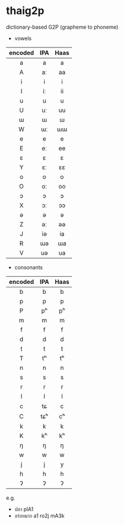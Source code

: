 # thaig2p

dictionary-based G2P (grapheme to phoneme)

- vowels

|encoded|IPA|Haas|
|:-:|:-:|:-:|
|a|a|a|
|A|aː|aa|
|i|i|i|
|I|iː|ii|
|u|u|u|
|U|uː|uu|
|ɯ|ɯ|ɯ|
|W|ɯː|ɯɯ|
|e|e|e|
|E|eː|ee|
|ɛ|ɛ|ɛ|
|Y|ɛː|ɛɛ|
|o|o|o|
|O|oː|oo|
|ɔ|ɔ|ɔ|
|X|ɔː|ɔɔ|
|ə|ə|ə|
|Z|əː|əə|
|J|iə|ia|
|R|ɯə|ɯa|
|V|uə|ua|

- consonants

|encoded|IPA|Haas|
|:-:|:-:|:-:|
|b|b|b|
|p|p|p|
|P|pʰ|pʰ|
|m|m|m|
|f|f|f|
|d|d|d|
|t|t|t|
|T|tʰ|tʰ|
|n|n|n|
|s|s|s|
|r|r|r|
|l|l|l|
|c|tɕ|c|
|C|tɕʰ|cʰ|
|k|k|k|
|K|kʰ|kʰ|
|ŋ|ŋ|ŋ|
|w|w|w|
|j|j|y|
|h|h|h|
|ʔ|ʔ|ʔ|

e.g.
- ปลา plA1
- อร่อยมาก a1 ro2j mA3k
